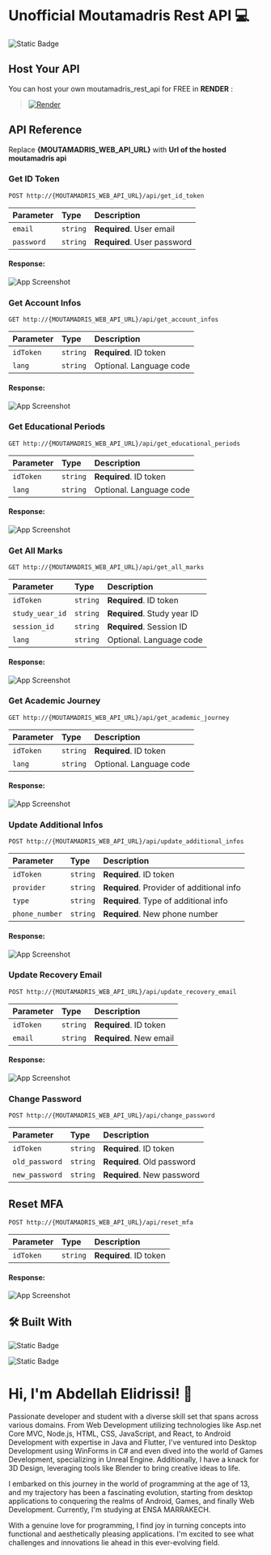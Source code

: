 
# Unofficial Moutamadris Rest API 💻
![Static Badge](https://img.shields.io/badge/Awesome%20Rest%20API-8A2BE2?logo=windows&logoColor=white)

## Host Your API
You can host your own moutamadris_rest_api for FREE in **RENDER** :
>[![Render](https://img.shields.io/badge/Render%20Hosting-ffffff?style=for-the-badge&logo=render&logoColor=black)](https://docs.render.com/deploy-fastapi)

## API Reference
Replace **{MOUTAMADRIS_WEB_API_URL}** with **Url of the hosted moutamadris api**

### Get ID Token
```
POST http://{MOUTAMADRIS_WEB_API_URL}/api/get_id_token
```
| Parameter  | Type     | Description                  |
| :--------- | :------- | :--------------------------- |
| `email`    | `string` | **Required**. User email     |
| `password` | `string` | **Required**. User password  |

#### Response:
![App Screenshot](https://github.com/AbdellahDeveloper/BypassAntivirus/blob/main/images_moutamadris_api/1.png?raw=true)

### Get Account Infos
```
GET http://{MOUTAMADRIS_WEB_API_URL}/api/get_account_infos
```
| Parameter | Type     | Description              |
| :-------- | :------- | :----------------------- |
| `idToken` | `string` | **Required**. ID token   |
| `lang`    | `string` | Optional. Language code  |

#### Response:
![App Screenshot](https://github.com/AbdellahDeveloper/BypassAntivirus/blob/main/images_moutamadris_api/2.png?raw=true)

### Get Educational Periods
```
GET http://{MOUTAMADRIS_WEB_API_URL}/api/get_educational_periods
```
| Parameter | Type     | Description              |
| :-------- | :------- | :----------------------- |
| `idToken` | `string` | **Required**. ID token   |
| `lang`    | `string` | Optional. Language code  |

#### Response:
![App Screenshot](https://github.com/AbdellahDeveloper/BypassAntivirus/blob/main/images_moutamadris_api/3.png?raw=true)

### Get All Marks
```
GET http://{MOUTAMADRIS_WEB_API_URL}/api/get_all_marks
```
| Parameter       | Type     | Description                      |
| :-------------- | :------- | :------------------------------ |
| `idToken` | `string` | **Required**. ID token          |
| `study_uear_id`  | `string` | **Required**. Study year ID   |
| `session_id` | `string` | **Required**. Session ID        |
| `lang`    | `string` | Optional. Language code  |

#### Response:
![App Screenshot](https://github.com/AbdellahDeveloper/BypassAntivirus/blob/main/images_moutamadris_api/4.png?raw=true)

### Get Academic Journey
```
GET http://{MOUTAMADRIS_WEB_API_URL}/api/get_academic_journey
```
| Parameter | Type     | Description              |
| :-------- | :------- | :----------------------- |
| `idToken` | `string` | **Required**. ID token    |
| `lang`    | `string` | Optional. Language code  |

#### Response:
![App Screenshot](https://github.com/AbdellahDeveloper/BypassAntivirus/blob/main/images_moutamadris_api/5.png?raw=true)

### Update Additional Infos
```
POST http://{MOUTAMADRIS_WEB_API_URL}/api/update_additional_infos
```
| Parameter           | Type     | Description                                   |
| :------------------------------------------------------------ | :------- | :----------------------------------------- |
| `idToken`          | `string` | **Required**. ID token                                   |
| `provider`        | `string` | **Required**. Provider of additional info                 |
| `type`           | `string` | **Required**. Type of additional info                           |
| `phone_number`      | `string` | **Required**. New phone number                           |

#### Response:
![App Screenshot](https://github.com/AbdellahDeveloper/BypassAntivirus/blob/main/images_moutamadris_api/6.png?raw=true)

### Update Recovery Email
```
POST http://{MOUTAMADRIS_WEB_API_URL}/api/update_recovery_email
```
| Parameter | Type    | Description              |
| :-------- | :------- | :---------------------------------- |
| `idToken` | `string` | **Required**. ID token                            |
| `email`    | `string` | **Required**. New email                           |

#### Response:
![App Screenshot](https://github.com/AbdellahDeveloper/BypassAntivirus/blob/main/images_moutamadris_api/6.png?raw=true)

### Change Password
```curl
POST http://{MOUTAMADRIS_WEB_API_URL}/api/change_password
```
| Parameter       | Type     | Description              |
| :---------------- | :------- | :--------------------------------- |
| `idToken`       | `string` | **Required**. ID token                        |
| `old_password` | `string` | **Required**. Old password                      |
| `new_password` | `string` | **Required**. New password                      |


## Reset MFA
```
POST http://{MOUTAMADRIS_WEB_API_URL}/api/reset_mfa
```
| Parameter | Type     | Description              |
| :-------- | :------- | :------------------------ |
| `idToken` | `string` | **Required**. ID token   |

#### Response:
![App Screenshot](https://github.com/AbdellahDeveloper/BypassAntivirus/blob/main/images_moutamadris_api/6.png?raw=true)


## 🛠 Built With
![Static Badge](https://img.shields.io/badge/Python-3776AB?logo=python&logoColor=white)

![Static Badge](https://img.shields.io/badge/FastAPI-009688?logo=fastapi&logoColor=white)


# Hi, I'm Abdellah Elidrissi! 👋

Passionate developer and student with a diverse skill set that spans across various domains. From Web Development utilizing technologies like Asp.net Core MVC, Node.js, HTML, CSS, JavaScript, and React, to Android Development with expertise in Java and Flutter, I've ventured into Desktop Development using WinForms in C# and even dived into the world of Games Development, specializing in Unreal Engine. Additionally, I have a knack for 3D Design, leveraging tools like Blender to bring creative ideas to life.

I embarked on this journey in the world of programming at the age of 13, and my trajectory has been a fascinating evolution, starting from desktop applications to conquering the realms of Android, Games, and finally Web Development. Currently, I'm studying at ENSA MARRAKECH.

With a genuine love for programming, I find joy in turning concepts into functional and aesthetically pleasing applications. I'm excited to see what challenges and innovations lie ahead in this ever-evolving field.
